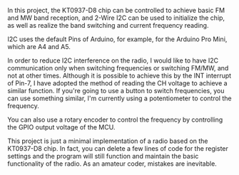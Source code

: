 In this project, the KT0937-D8 chip can be controlled to achieve basic FM and MW band reception, and 2-Wire I2C can be used to initialize the chip, as well as realize the band switching and current frequency reading.

I2C uses the default Pins of Arduino, for example, for the Arduino Pro Mini, which are A4 and A5.

In order to reduce I2C interference on the radio, I would like to have I2C communication only when switching frequencies or switching FM/MW, and not at other times. Although it is possible to achieve this by the INT interrupt of Pin-7, I have adopted the method of reading the CH voltage to achieve a similar function. If you're going to use a button to switch frequencies, you can use something similar, I'm currently using a potentiometer to control the frequency.

You can also use a rotary encoder to control the frequency by controlling the GPIO output voltage of the MCU.

This project is just a minimal implementation of a radio based on the KT0937-D8 chip. In fact, you can delete a few lines of code for the register settings and the program will still function and maintain the basic functionality of the radio. As an amateur coder, mistakes are inevitable.
